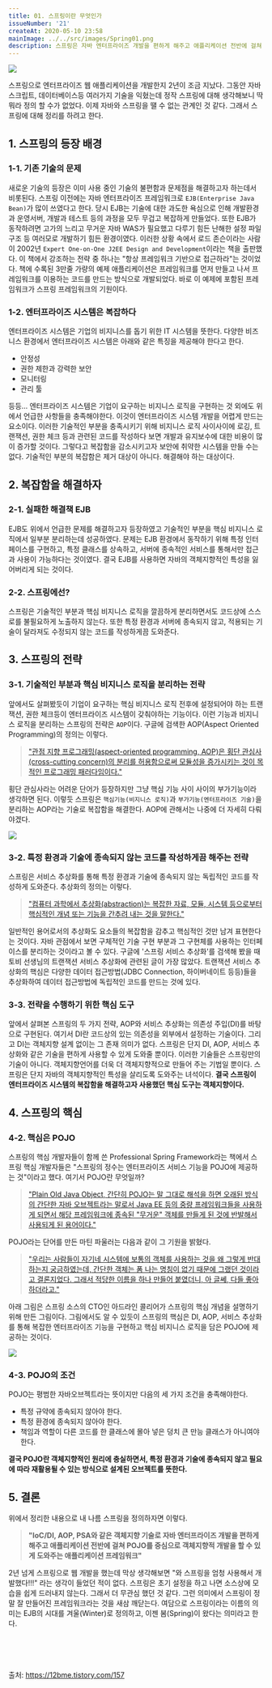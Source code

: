 ```yaml
---
title: 01. 스프링이란 무엇인가
issueNumber: '21'
createAt: 2020-05-10 23:58
mainImage: ../../src/images/Spring01.png
description: 스프링은 자바 엔터프라이즈 개발을 편하게 해주고 애플리케이션 전반에 걸쳐 POJO를 중심으로 객체지향적 개발을 할 수 있게 도와주는 애플리케이션 프레임워크다.
---
```


<img src="../../src/images/Spring01.png" ></img>

스프링으로 엔터프라이즈 웹 애플리케이션을 개발한지 2년이 조금 지났다. 그동안 자바스크립트, 데이터베이스등 여러가지 기술을 익혔는데 정작 스프링에 대해 생각해보니 딱 뭐라 정의 할 수가 없었다. 이제 자바와 스프링을 땔 수 없는 관계인 것 같다. 그래서 스프링에 대해 정리를 하려고 한다.

## 1. 스프링의 등장 배경

### 1-1. 기존 기술의 문제

새로운 기술의 등장은 이미 사용 중인 기술의 불편함과 문제점을 해결하고자 하는데서 비롯된다. 스프링 이전에는 자바 엔터프라이즈 프레임워크로 `EJB(Enterprise Java Bean)`가 많이 쓰였다고 한다. 당시 EJB는 기술에 대한 과도한 욕심으로 인해 개발환경과 운영서버, 개발과 테스트 등의 과정을 모두 무겁고 복잡하게 만들었다. 또한 EJB가 동작하려면 고가의 느리고 무거운 자바 WAS가 필요했고 다루기 힘든 난해한 설정 파일 구조 등 여러모로 개발하기 힘든 환경이였다. 이러한 상황 속에서 로드 존슨이라는 사람이 2002년 `Expert One-on-One J2EE Design and Development`이라는 책을 출판했다. 이 책에서 강조하는 전략 중 하나는 "항상 프레임워크 기반으로 접근하라"는 것이었다. 책에 수록된 3만줄 가량의 예제 애플리케이션은 프레임워크를 먼저 만들고 나서 프레임워크를 이용하는 코드를 만드는 방식으로 개발되었다. 바로 이 예제에 포함된 프레임워크가 스프링 프레임워크의 기원이다.

### 1-2. 엔터프라이즈 시스템은 복잡하다

엔터프라이즈 시스템은 기업의 비지니스를 돕기 위한 IT 시스템을 뜻한다. 다양한 비즈니스 환경에서 엔터프라이즈 시스템은 아래와 같은 특징을 제공해야 한다고 한다.

- 안정성
- 권한 제한과 강력한 보안
- 모니터링
- 관리 툴

등등... 엔터프라이즈 시스템은 기업이 요구하는 비지니스 로직을 구현하는 것 외에도 위에서 언급한 사항들을 충족해야한다. 이것이 엔터프라이즈 시스템 개발을 어렵게 만드는 요소이다. 이러한 기술적인 부분을 충족시키기 위해 비지니스 로직 사이사이에 로깅, 트랜잭션, 권한 체크 등과 관련된 코드를 작성하다 보면 개발과 유지보수에 대한 비용이 많이 증가할 것이다. 그렇다고 복잡함을 감소시키고자 보안에 취약한 시스템을 만들 수는 없다. 기술적인 부분의 복잡함은 제거 대상이 아니다. 해결해야 하는 대상이다.

## 2. 복잡함을 해결하자

### 2-1. 실패한 해결책 EJB

EJB도 위에서 언급한 문제를 해결하고자 등장하였고 기술적인 부분을 핵심 비지니스 로직에서 일부분 분리하는데 성공하였다. 문제는 EJB 환경에서 동작하기 위해 특정 인터페이스를 구현하고, 특정 클래스를 상속하고, 서버에 종속적인 서비스를 통해서만 접근과 사용이 가능하다는 것이였다. 결국 EJB를 사용하면 자바의 객체지향적인 특성을 잃어버리게 되는 것이다.

### 2-2. 스프링에선?

스프링은 기술적인 부분과 핵심 비지니스 로직을 깔끔하게 분리하면서도 코드상에 스스로를 불필요하게 노출하지 않는다. 또한 특정 환경과 서버에 종속되지 않고, 적용되는 기술이 달라져도 수정되지 않는 코드를 작성하게끔 도와준다.

## 3. 스프링의 전략

### 3-1. 기술적인 부분과 핵심 비지니스 로직을 분리하는 전략

앞에서도 살펴봤듯이 기업이 요구하는 핵심 비지니스 로직 전후에 설정되어야 하는 트랜잭션, 권한 체크등이 엔터프라이즈 시스템이 갖춰야하는 기능이다. 이런 기능과 비지니스 로직을 분리하는 스프링의 전략은 `AOP`이다. 구글에 검색한 AOP(Aspect Oriented Programming)의 정의는 이렇다.

> ["관점 지향 프로그래밍(aspect-oriented programming, AOP)은 횡단 관심사(cross-cutting concern)의 분리를 허용함으로써 모듈성을 증가시키는 것이 목적인 프로그래밍 패러다임이다." ](https://ko.wikipedia.org/wiki/%EA%B4%80%EC%A0%90_%EC%A7%80%ED%96%A5_%ED%94%84%EB%A1%9C%EA%B7%B8%EB%9E%98%EB%B0%8D)

횡단 관심사라는 어려운 단어가 등장하지만 그냥 핵심 기능 사이 사이의 부가기능이라 생각하면 된다. 이렇듯 스프링은 `핵심기능(비지니스 로직)`과 `부가기능(엔터프라이즈 기술)`을 분리하는 AOP라는 기술로 복잡함을 해결한다. AOP에 관해서는 나중에 더 자세히 다뤄야겠다.

<img src="../../src/images/Spring01-01.png" ></img>
<br/>

### 3-2. 특정 환경과 기술에 종속되지 않는 코드를 작성하게끔 해주는 전략

스프링은 서비스 추상화를 통해 특정 환경과 기술에 종속되지 않는 독립적인 코드를 작성하게 도와준다. 추상화의 정의는 이렇다.

> ["컴퓨터 과학에서 추상화(abstraction)는 복잡한 자료, 모듈, 시스템 등으로부터 핵심적인 개념 또는 기능을 간추려 내는 것을 말한다."](<https://ko.wikipedia.org/wiki/%EC%B6%94%EC%83%81%ED%99%94_(%EC%BB%B4%ED%93%A8%ED%84%B0_%EA%B3%BC%ED%95%99)>)

일반적인 용어로서의 추상화도 요소들의 복잡함을 감추고 핵심적인 것만 남겨 표현한다는 것이다. 자바 관점에서 보면 구체적인 기술 구현 부분과 그 구현체를 사용하는 인터페이스를 분리하는 것이라고 볼 수 있다. 구글에 '스프링 서비스 추상화'를 검색해 봤을 때 토비 선생님의 트랜잭션 서비스 추상화에 관련된 글이 가장 많았다. 트랜잭션 서비스 추상화의 핵심은 다양한 데이터 접근방법(JDBC Connection, 하이버네이트 등등)들을 추상화하여 데이터 접근방법에 독립적인 코드를 만드는 것에 있다.

### 3-3. 전략을 수행하기 위한 핵심 도구

앞에서 살펴본 스프링의 두 가지 전략, AOP와 서비스 추상화는 의존성 주입(DI)를 바탕으로 구현된다. 여기서 DI란 코드상의 있는 의존성을 외부에서 설정하는 기술이다.
그리고 DI는 객체지향 설계 없이는 그 존재 의미가 없다. 스프링은 단지 DI, AOP, 서비스 추상화와 같은 기술을 편하게 사용할 수 있게 도와줄 뿐이다. 이러한 기술들은 스프링만의 기술이 아니다. 객체지향언어를 더욱 더 객체지향적으로 만들어 주는 기법일 뿐이다. 스프링은 단지 자바의 객체지향적인 특성을 살리도록 도와주는 녀석이다. **결국 스프링이 엔터프라이즈 시스템의 복잡함을 해결하고자 사용했던 핵심 도구는 객체지향이다.**

## 4. 스프링의 핵심

### 4-2. 핵심은 POJO

스프링의 핵심 개발자들이 함께 쓴 Professional Spring Framework라는 책에서 스프링 핵심 개발자들은 "스프링의 정수는 엔터프라이즈 서비스 기능을 POJO에 제공하는 것"이라고 했다. 여기서 POJO란 무엇일까?

> ["Plain Old Java Object, 간단히 POJO는 말 그대로 해석을 하면 오래된 방식의 간단한 자바 오브젝트라는 말로서 Java EE 등의 중량 프레임워크들을 사용하게 되면서 해당 프레임워크에 종속된 "무거운" 객체를 만들게 된 것에 반발해서 사용되게 된 용어이다."](https://ko.wikipedia.org/wiki/Plain_Old_Java_Object)

POJO라는 단어를 만든 마틴 파울러는 다음과 같이 그 기원을 밝혔다.

> ["우리는 사람들이 자기네 시스템에 보통의 객체를 사용하는 것을 왜 그렇게 반대하는지 궁금하였는데, 간단한 객체는 폼 나는 명칭이 없기 때문에 그랬던 것이라고 결론지었다. 그래서 적당한 이름을 하나 만들어 붙였더니, 아 글쎄, 다들 좋아하더라고."](https://ko.wikipedia.org/wiki/Plain_Old_Java_Object)

아래 그림은 스프링 소스의 CTO인 아드라인 콜리어가 스프링의 핵심 개념을 설명하기 위해 만든 그림이다. 그림에서도 알 수 있듯이 스프링의 핵심은 DI, AOP, 서비스 추상화를 통해 복잡한 엔터프라이즈 기능을 구현하고 핵심 비지니스 로직을 담은 POJO에 제공하는 것이다.

<img src="../../src/images/Spring01-02.png" ></img>
<br/>

### 4-3. POJO의 조건

POJO는 평범한 자바오브젝트라는 뜻이지만 다음의 세 가지 조건을 충족해야한다.

- 특정 규약에 종속되지 않아야 한다.
- 특정 환경에 종속되지 않아야 한다.
- 책임과 역할이 다른 코드를 한 클래스에 몰아 넣은 덩치 큰 만능 클래스가 아니여야 한다.

**결국 POJO란 객체지향적인 원리에 충실하면서, 특정 환경과 기술에 종속되지 않고 필요에 따라 재활용될 수 있는 방식으로 설계된 오브젝트를 뜻한다.**

## 5. 결론

위에서 정리한 내용으로 내 나름 스프링을 정의하자면 이렇다.

> **"IoC/DI, AOP, PSA와 같은 객체지향 기술로 자바 엔터프라이즈 개발을 편하게 해주고 애플리케이션 전반에 걸쳐 POJO를 중심으로 객체지향적 개발을 할 수 있게 도와주는 애플리케이션 프레임워크"**

2년 넘게 스프링으로 웹 개발을 했는데 막상 생각해보면 "와 스프링을 엄청 사용해서 개발했다!!!" 라는 생각이 들었던 적이 없다. 스프링은 초기 설정을 하고 나면 소스상에 모습을 쉽게 드러내지 않는다. 그래서 더 무관심 했던 것 같다. 그런 의미에서 스프링이 정말 잘 만들어진 프레임워크라는 것을 새삼 깨닫는다. 여담으로 스프링이라는 이름의 의미는 EJB의 시대를 겨울(Winter)로 정의하고, 이젠 봄(Spring)이 왔다는 의미라고 한다.

<br/><br/><br/><br/>
출처: https://12bme.tistory.com/157
